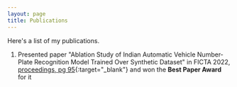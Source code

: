 ```yaml
---
layout: page
title: Publications
---
```


Here's a list of my publications. 


1. Presented paper "Ablation Study of Indian Automatic Vehicle Number-Plate Recognition Model Trained Over Synthetic Dataset" in FICTA 2022, [proceedings, pg 95](https://drive.google.com/file/d/1NXflUdDin_cNpygaHwHuFVrUhPNIwd_O/view){:target="_blank"} and won the **Best Paper Award** for it 
